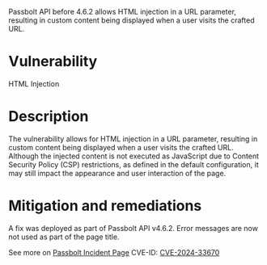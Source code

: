Passbolt API before 4.6.2 allows HTML injection in a URL parameter, resulting in custom content being displayed when a user visits the crafted URL.

# Vulnerability
HTML Injection

# Description
The vulnerability allows for HTML injection in a URL parameter, resulting in custom content being displayed when a user visits the crafted URL. Although the injected content is not executed as JavaScript due to Content Security Policy (CSP) restrictions, as defined in the default configuration, it may still impact the appearance and user interaction of the page.

# Mitigation and remediations
A fix was deployed as part of Passbolt API v4.6.2. Error messages are now not used as part of the page title.

See more on [Passbolt Incident Page](https://help.passbolt.com/incidents/reflective-html-injection-vulnerability)
CVE-ID: [CVE-2024-33670](https://nvd.nist.gov/vuln/detail/CVE-2024-33670)